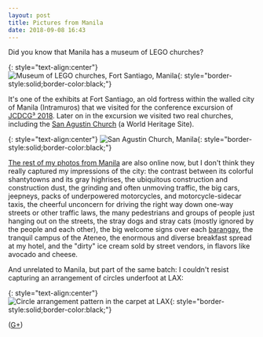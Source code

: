```yaml
---
layout: post
title: Pictures from Manila
date: 2018-09-08 16:43
---
```

Did you know that Manila has a museum of LEGO churches?

{: style="text-align:center"}
![Museum of LEGO churches, Fort Santiago, Manila](https://www.ics.uci.edu/~eppstein/pix/manila/MuseumOfLegoChurches-m.jpg){: style="border-style:solid;border-color:black;"}

It's one of the exhibits at Fort Santiago, an old fortress within the walled city of Manila (Intramuros) that we visited for the conference excursion of [JCDCG³ 2018](http://ateneo.edu/ls/sose/mathematics/jcdcggg2018). Later on in the excursion we visited two real churches, including the [San Agustin Church](https://en.wikipedia.org/wiki/San_Agustin_Church_(Manila)) (a World Heritage Site).

{: style="text-align:center"}
![San Agustin Church, Manila](https://www.ics.uci.edu/~eppstein/pix/manila/SanAgustinChurch-m.jpg){: style="border-style:solid;border-color:black;"}

[The rest of my photos from Manila](https://www.ics.uci.edu/~eppstein/pix/manila/) are also online now, but I don't think they really captured my impressions of the city: the contrast between its colorful shantytowns and its gray highrises, the ubiquitous construction and construction dust, the grinding and often unmoving traffic, the big cars, jeepneys, packs of underpowered motorcycles, and motorcycle-sidecar taxis, the cheerful unconcern for driving the right way down one-way streets or other traffic laws, the many pedestrians and groups of people just hanging out on the streets, the stray dogs and stray cats (mostly ignored by the people and each other), the big welcome signs over each [barangay](https://en.wikipedia.org/wiki/Barangay), the tranquil campus of the Ateneo, the enormous and diverse breakfast spread at my hotel, and the "dirty" ice cream sold by street vendors, in flavors like avocado and cheese.

And unrelated to Manila, but part of the same batch: I couldn't resist capturing an arrangement of circles underfoot at LAX:

{: style="text-align:center"}
![Circle arrangement pattern in the carpet at LAX](https://www.ics.uci.edu/~eppstein/pix/manila/CircleArrangementCarpetLAX-m.jpg){: style="border-style:solid;border-color:black;"}

([G+](https://plus.google.com/100003628603413742554/posts/hx8UyhsRz2y))
